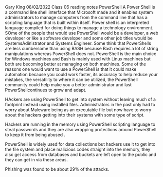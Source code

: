Gary King
08/02/2022
Class 06 reading notes
PowerShell
A Power Shell is a command line shell interface that Microsoft made and it enables system administrators to manage computers from the command line that has a scripting language that is built within itself.
Power shell is an interpreted language compiled for doing things to manage a technology environment. 
SOme of the people that would use PowerShell would be a developer, a web developer or like a software developer and some other job titles would be SystemsAdinistrator and Systems Engineer.
Some think that PowerShells are less cumbersome than using BASH because Bash requires a lot of string manipulations whereas PowerShell does not.
PowerShell is the main choice for Windows machines and Bash is mainly used with Linux machines but both are becoming better at managing on both machines.
Some of the reasons one would want to use a PowerShell is that it could make automation because you could work faster, its accuracy to help reduce your mistakes, the versatility to where it can be utilized, the PowerShell community could help make you a better administrator and last PowerShellcontinues to grow and adapt.

HAckers are using PowerShell to get into system without leaving much of a footprint instead using installed files.
Administrators in the past only had to worry about Maleware being as an executable file but now have to worry about the hackers getting into their systems with some type of script.

Hackers are running in the memory using PowerShell scripting language to steal passwords and they are also wrapping protections around PowerShell to keep it from being abused .

PowerShell is widely used for data collections but hackers use it to get into the file system and place malicious codes straight into the memory, they also get access from databases and buckets are left open to the public and they can get in via these areas.

Phishing was found to be about 29% of the attacks.
